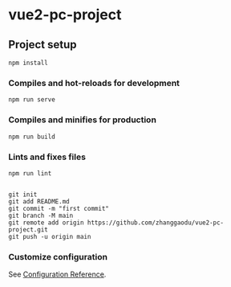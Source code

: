 # vue2-pc-project

## Project setup
```
npm install
```

### Compiles and hot-reloads for development
```
npm run serve
```

### Compiles and minifies for production
```
npm run build
```

### Lints and fixes files
```
npm run lint


git init
git add README.md
git commit -m "first commit"
git branch -M main
git remote add origin https://github.com/zhanggaodu/vue2-pc-project.git
git push -u origin main
```

### Customize configuration
See [Configuration Reference](https://cli.vuejs.org/config/).
